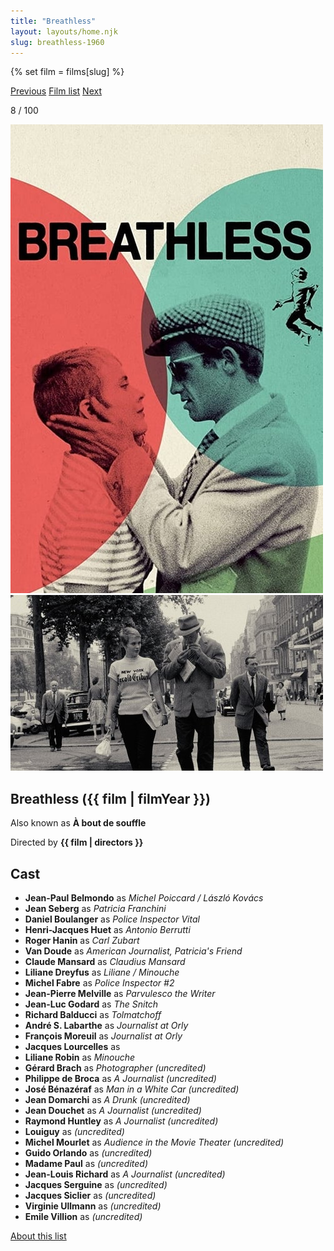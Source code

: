 ```yaml
---
title: "Breathless"
layout: layouts/home.njk
slug: breathless-1960
---
```


{% set film = films[slug] %}

<nav class="films">
  <a class="prev" href="../purple-noon-1960">Previous</a>
  <a href="../">Film list</a>
  <a class="next" href="../barefoot-in-the-park-1967">Next</a>
</nav>

<p>8 / 100</p>

<article class="film">
  <div class="backdrop-and-poster">
    <img class="poster" src="../films/posters/breathless-1960.jpg" alt="">
    <img class="backdrop" src="../films/backdrops/breathless-1960.jpg" alt="">
  </div>

  <h1>Breathless ({{ film | filmYear }})</h1>

  <p>Also known as <strong>À bout de souffle</strong></p>

  <p class="director">
    Directed by <strong>{{ film | directors }}</strong>
  </p>


  <h2>
    Cast
  </h2>
  <ul>
            <li><strong>Jean-Paul Belmondo</strong> as <em>Michel Poiccard / László Kovács</em></li>
        <li><strong>Jean Seberg</strong> as <em>Patricia Franchini</em></li>
        <li><strong>Daniel Boulanger</strong> as <em>Police Inspector Vital</em></li>
        <li><strong>Henri-Jacques Huet</strong> as <em>Antonio Berrutti</em></li>
        <li><strong>Roger Hanin</strong> as <em>Carl Zubart</em></li>
        <li><strong>Van Doude</strong> as <em>American Journalist, Patricia's Friend</em></li>
        <li><strong>Claude Mansard</strong> as <em>Claudius Mansard</em></li>
        <li><strong>Liliane Dreyfus</strong> as <em>Liliane / Minouche</em></li>
        <li><strong>Michel Fabre</strong> as <em>Police Inspector #2</em></li>
        <li><strong>Jean-Pierre Melville</strong> as <em>Parvulesco the Writer</em></li>
        <li><strong>Jean-Luc Godard</strong> as <em>The Snitch</em></li>
        <li><strong>Richard Balducci</strong> as <em>Tolmatchoff</em></li>
        <li><strong>André S. Labarthe</strong> as <em>Journalist at Orly</em></li>
        <li><strong>François Moreuil</strong> as <em>Journalist at Orly</em></li>
        <li><strong>Jacques Lourcelles</strong> as <em></em></li>
        <li><strong>Liliane Robin</strong> as <em>Minouche</em></li>
        <li><strong>Gérard Brach</strong> as <em>Photographer (uncredited)</em></li>
        <li><strong>Philippe de Broca</strong> as <em>A Journalist (uncredited)</em></li>
        <li><strong>José Bénazéraf</strong> as <em>Man in a White Car (uncredited)</em></li>
        <li><strong>Jean Domarchi</strong> as <em>A Drunk (uncredited)</em></li>
        <li><strong>Jean Douchet</strong> as <em>A Journalist (uncredited)</em></li>
        <li><strong>Raymond Huntley</strong> as <em>A Journalist (uncredited)</em></li>
        <li><strong>Louiguy</strong> as <em>(uncredited)</em></li>
        <li><strong>Michel Mourlet</strong> as <em>Audience in the Movie Theater (uncredited)</em></li>
        <li><strong>Guido Orlando</strong> as <em>(uncredited)</em></li>
        <li><strong>Madame Paul</strong> as <em>(uncredited)</em></li>
        <li><strong>Jean-Louis Richard</strong> as <em>A Journalist (uncredited)</em></li>
        <li><strong>Jacques Serguine</strong> as <em>(uncredited)</em></li>
        <li><strong>Jacques Siclier</strong> as <em>(uncredited)</em></li>
        <li><strong>Virginie Ullmann</strong> as <em>(uncredited)</em></li>
        <li><strong>Emile Villion</strong> as <em>(uncredited)</em></li>
  </ul>
</article>
<footer>
  <a href="../about">About this list</a>
</footer>
